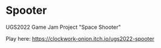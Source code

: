 # Spooter
 UGS2022 Game Jam Project "Space Shooter"

Play here: https://clockwork-onion.itch.io/ugs2022-spooter

